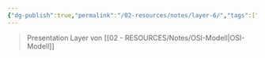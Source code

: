 ```yaml
---
{"dg-publish":true,"permalink":"/02-resources/notes/layer-6/","tags":["netzwerk/osi"],"noteIcon":"","updated":"2025-09-05T10:12:30.000+02:00"}
---
```


> Presentation Layer von [[02 - RESOURCES/Notes/OSI-Modell\|OSI-Modell]]